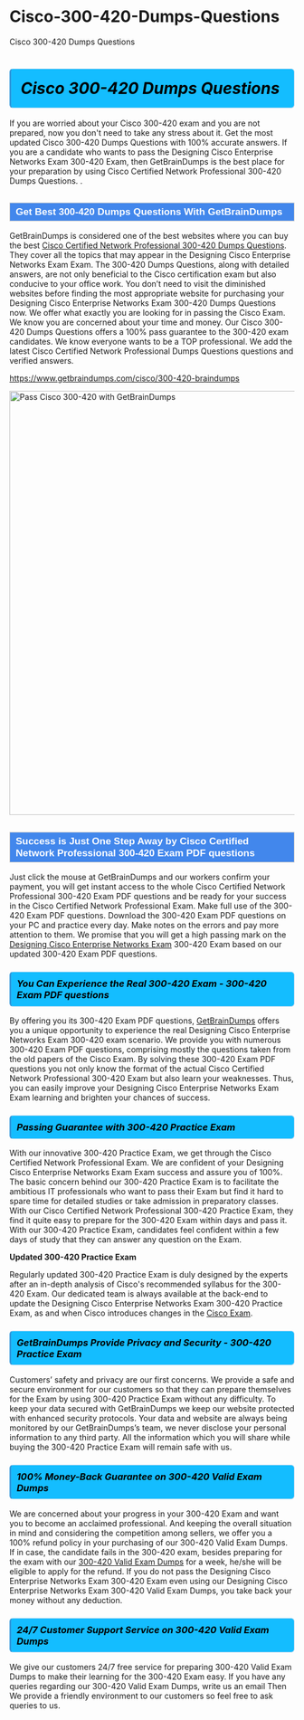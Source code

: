 # Cisco-300-420-Dumps-Questions
Cisco 300-420 Dumps Questions
<h1><strong><span style="display: block; color: #000000; background: #14BDFF; border: 0.5px solid #AED6F1; border-left: 3px solid #3498DB; padding: .6em; border-radius: 6px;">                     <em>Cisco 300-420 <span class="exam_variation">Dumps Questions</span> </em>                </span></strong>            </h1>                        <p>If you are worried about your Cisco 300-420 exam and you are not prepared, now you don't need to take any stress about it.             Get the most updated Cisco 300-420 <span class="exam_variation">Dumps Questions</span> with 100% accurate answers. If you are a candidate who wants to pass the             Designing Cisco Enterprise Networks Exam 300-420 Exam, then GetBrainDumps is the best place for your preparation by using Cisco Certified Network Professional 300-420 <span class="exam_variation">Dumps Questions</span>. .</p>                        <h2 style="background: #4287ec; border: 1px solid #cccccc; padding: 5px 10px;">                <span style="color: #ffffff;">                    <span style="font-size: 11pt;">                        <span style="line-height: normal;">                            <span style="font-family: Calibri,sans-serif;">                                <strong>                                    <span style="font-size: 13.0pt;">Get Best 300-420 <span class="exam_variation">Dumps Questions</span> With GetBrainDumps</span>                                </strong>                            </span>                        </span>                    </span>                </span>            </h2>                        <p>GetBrainDumps is considered one of the best websites where you can buy the best <a href="https://www.getbraindumps.com/cisco/ccnp-braindumps.html">Cisco Certified Network Professional 300-420 <span class="exam_variation">Dumps Questions</span></a>.             They cover all the topics that may appear in the Designing Cisco Enterprise Networks Exam Exam. The 300-420 <span class="exam_variation">Dumps Questions</span>,             along with detailed answers, are not only beneficial to the Cisco certification exam but also conducive to your office work.             You don’t need to visit the diminished websites before finding the most appropriate website for purchasing your             Designing Cisco Enterprise Networks Exam 300-420 <span class="exam_variation">Dumps Questions</span> now. We offer what exactly you are looking for in passing the Cisco Exam.             We know you are concerned about your time and money. Our Cisco 300-420 <span class="exam_variation">Dumps Questions</span> offers a 100% pass guarantee to the             300-420 exam candidates. We know everyone wants to be a TOP professional. We add the latest Cisco Certified Network Professional <span class="exam_variation">Dumps Questions</span> questions and verified answers.</p>                        <p><a href="https://www.getbraindumps.com/cisco/300-420-braindumps">https://www.getbraindumps.com/cisco/300-420-braindumps</a></p>                        <p><a href="https://www.getbraindumps.com/"><img src="https://www.getbraindumps.com/images/get-updated-exam-questions-with-discount-getbraindumps.jpg" class="postImage" alt="Pass Cisco 300-420 with GetBrainDumps" width="750"></a></p>                            <h2 style="background: #4287ec; border: 1px solid #cccccc; padding: 5px 10px;">                <span style="color: #ffffff;">                    <span style="font-size: 11pt;">                        <span style="line-height: normal;">                            <span style="font-family: Calibri,sans-serif;">                                <strong>                                    <span style="font-size: 13.0pt;">Success is Just One Step Away by Cisco Certified Network Professional 300-420 <span class="exam_variation2">Exam PDF questions</span></span>                                </strong>                            </span>                        </span>                    </span>                </span>            </h2>                        <p>Just click the mouse at GetBrainDumps and our workers confirm your payment, you will get instant access to the whole Cisco Certified Network Professional 300-420 <span class="exam_variation2">Exam PDF questions</span>             and be ready for your success in the Cisco Certified Network Professional Exam. Make full use of the 300-420 <span class="exam_variation2">Exam PDF questions</span>. Download the 300-420 <span class="exam_variation2">Exam PDF questions</span> on your             PC and practice every day. Make notes on the errors and pay more attention to them. We promise that you will get a high passing mark on the             <a href="https://www.getbraindumps.com/cisco/300-420-braindumps">Designing Cisco Enterprise Networks Exam</a> 300-420 Exam based on our updated 300-420 <span class="exam_variation2">Exam PDF questions</span>.</p>                        <h3>                <strong>                    <span style="display: block; color: #000000; background: #14BDFF; border: 0.5px solid #AED6F1; border-left: 3px solid #3498DB; padding: .6em; border-radius: 6px;">                        <em>You Can Experience the Real 300-420 Exam - 300-420 <span class="exam_variation2">Exam PDF questions</span></em>                    </span>                </strong>            </h3>                        <p>By offering you its 300-420 <span class="exam_variation2">Exam PDF questions</span>, <a href="https://www.getbraindumps.com/">GetBrainDumps</a> offers you a unique opportunity to experience the real             Designing Cisco Enterprise Networks Exam 300-420 exam scenario. We provide you with numerous 300-420 <span class="exam_variation2">Exam PDF questions</span>, comprising mostly             the questions taken from the old papers of the Cisco Exam. By solving these 300-420 <span class="exam_variation2">Exam PDF questions</span> you not only know the format of the actual             Cisco Certified Network Professional 300-420 Exam but also learn your weaknesses. Thus, you can easily improve your             Designing Cisco Enterprise Networks Exam Exam learning and brighten your chances of success.</p>                        <h3>                <strong>                    <span style="display: block; color: #000000; background: #14BDFF; border: 0.5px solid #AED6F1; border-left: 3px solid #3498DB; padding: .6em; border-radius: 6px;">                        <em>Passing Guarantee with 300-420 <span class="exam_variation3">Practice Exam</span></em>                    </span>                </strong>            </h3>                        <p>With our innovative 300-420 <span class="exam_variation3">Practice Exam</span>, we get through the Cisco Certified Network Professional Exam. We are confident of your Designing Cisco Enterprise Networks Exam Exam             success and assure you of 100%. The basic concern behind our 300-420 <span class="exam_variation3">Practice Exam</span> is to facilitate the ambitious IT professionals who want to pass their             Exam but find it hard to spare time for detailed studies or take admission in preparatory classes. With our Cisco Certified Network Professional 300-420 <span class="exam_variation3">Practice Exam</span>, they             find it quite easy to prepare for the 300-420 Exam within days and pass it. With our 300-420 <span class="exam_variation3">Practice Exam</span>, candidates feel confident within a few days of             study that they can answer any question on the Exam.</p>                        <p><strong>Updated 300-420 <span class="exam_variation3">Practice Exam</span></strong></p>                        <p>Regularly updated 300-420 <span class="exam_variation3">Practice Exam</span> is duly designed by the experts after an in-depth analysis of Cisco's recommended syllabus for the 300-420 Exam.             Our dedicated team is always available at the back-end to update the Designing Cisco Enterprise Networks Exam 300-420 <span class="exam_variation3">Practice Exam</span>,             as and when Cisco introduces changes in the <a href="https://www.getbraindumps.com/cisco-braindumps.html">Cisco Exam</a>.</p>                        <h3>                <strong>                    <span style="display: block; color: #000000; background: #14BDFF; border: 0.5px solid #AED6F1; border-left: 3px solid #3498DB; padding: .6em; border-radius: 6px;">                        <em>GetBrainDumps Provide Privacy and Security - 300-420 <span class="exam_variation3">Practice Exam</span></em>                    </span>                </strong>            </h3>                        <p>Customers’ safety and privacy are our first concerns. We provide a safe and secure environment for our customers so that they can prepare themselves for the Exam by using             300-420 <span class="exam_variation3">Practice Exam</span> without any difficulty. To keep your data secured with GetBrainDumps we keep our website protected with enhanced security protocols. Your data and website             are always being monitored by our GetBrainDumps’s team, we never disclose your personal information to any third party. All the information which you will share while buying             the 300-420 <span class="exam_variation3">Practice Exam</span> will remain safe with us.</p>                        <h3>                <strong>                    <span style="display: block; color: #000000; background: #14BDFF; border: 0.5px solid #AED6F1; border-left: 3px solid #3498DB; padding: .6em; border-radius: 6px;">                        <em>100% Money-Back Guarantee on 300-420 <span class="exam_variation4">Valid Exam Dumps</span></em>                    </span>                </strong>            </h3>                        <p>We are concerned about your progress in your 300-420 Exam and want you to become an acclaimed professional. And keeping the overall situation in mind and             considering the competition among sellers, we offer you a 100% refund policy in your purchasing of our 300-420 <span class="exam_variation4">Valid Exam Dumps</span>. If in case, the candidate fails in the             300-420 exam, besides preparing for the exam with our <a href="https://www.getbraindumps.com/cisco/300-420-braindumps">300-420 <span class="exam_variation4">Valid Exam Dumps</span></a> for a week, he/she will be eligible to apply for the refund. If you do not pass the             Designing Cisco Enterprise Networks Exam 300-420 Exam even using our Designing Cisco Enterprise Networks Exam 300-420 <span class="exam_variation4">Valid Exam Dumps</span>, you             take back your money without any deduction.</p>                        <h3>                <strong>                    <span style="display: block; color: #000000; background: #14BDFF; border: 0.5px solid #AED6F1; border-left: 3px solid #3498DB; padding: .6em; border-radius: 6px;">                        <em>24/7 Customer Support Service on 300-420 <span class="exam_variation4">Valid Exam Dumps</span></em>                    </span>                </strong>            </h3>                        <p>We give our customers 24/7 free service for preparing 300-420 <span class="exam_variation4">Valid Exam Dumps</span> to make their learning for the 300-420 Exam easy. If you have any queries regarding our             300-420 <span class="exam_variation4">Valid Exam Dumps</span>, write us an email Then We provide a friendly environment to our customers so feel free to ask queries to us.</p>                    
